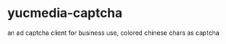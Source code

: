 yucmedia-captcha
================

an ad captcha client for business use, colored chinese chars as captcha
